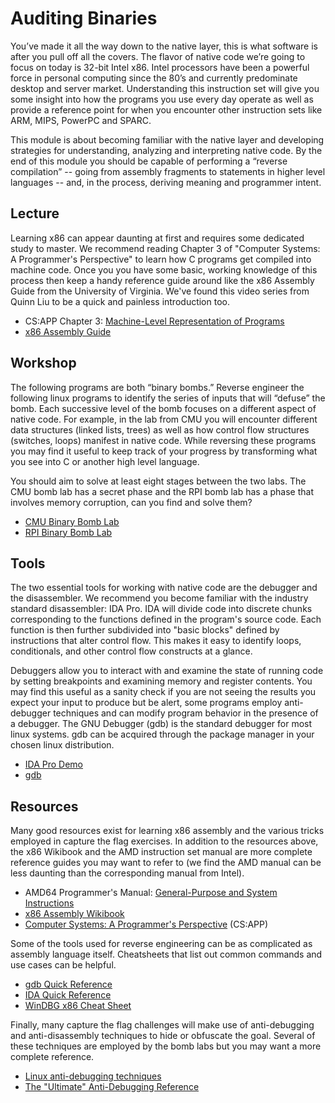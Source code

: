 # Auditing Binaries
You’ve made it all the way down to the native layer, this is what software is after you pull off all the covers. The flavor of native code we’re going to focus on today is 32-bit Intel x86. Intel processors have been a powerful force in personal computing since the 80’s and currently predominate desktop and server market. Understanding this instruction set will give you some insight into how the programs you use every day operate as well as provide a reference point for when you encounter other instruction sets like ARM, MIPS, PowerPC and SPARC.

This module is about becoming familiar with the native layer and developing strategies for understanding, analyzing and interpreting native code. By the end of this module you should be capable of performing a “reverse compilation” -- going from assembly fragments to statements in higher level languages -- and, in the process, deriving meaning and programmer intent.

## Lecture
Learning x86 can appear daunting at first and requires some dedicated study to master. We recommend reading Chapter 3 of "Computer Systems: A Programmer's Perspective" to learn how C programs get compiled into machine code. Once you you have some basic, working knowledge of this process then keep a handy reference guide around like the x86 Assembly Guide from the University of Virginia. We've found this video series from Quinn Liu to be a quick and painless introduction too.

* CS:APP Chapter 3: [Machine-Level Representation of Programs](https://web.archive.org/web/20230320010534/https://gec.di.uminho.pt/DISCIP/MaisAC/CS-APP_Bryant/csapp.preview3.pdf)
* [x86 Assembly Guide](https://www.cs.virginia.edu/~evans/cs216/guides/x86.html)
<!-- TODO fix link * [Introduction to x86 Assembly](https://www.youtube.com/watch?v=qn1_dRjM6F0&list=PLPXsMt57rLthf58PFYE9gOAsuyvs7T5W9) -->

## Workshop
The following programs are both “binary bombs.” Reverse engineer the following linux programs to identify the series of inputs that will “defuse” the bomb. Each successive level of the bomb focuses on a different aspect of native code. For example, in the lab from CMU you will encounter different data structures (linked lists, trees) as well as how control flow structures (switches, loops) manifest in native code. While reversing these programs you may find it useful to keep track of your progress by transforming what you see into C or another high level language.

You should aim to solve at least eight stages between the two labs. The CMU bomb lab has a secret phase and the RPI bomb lab has a phase that involves memory corruption, can you find and solve them?

* [CMU Binary Bomb Lab](https://csapp.cs.cmu.edu/2e/bomb32.tar)
* [RPI Binary Bomb Lab](https://www.cs.rpi.edu/academics/courses/spring10/csci4971/rev2/bomb)

## Tools
The two essential tools for working with native code are the debugger and the disassembler. We recommend you become familiar with the industry standard disassembler: IDA Pro. IDA will divide code into discrete chunks corresponding to the functions defined in the program's source code. Each function is then further subdivided into "basic blocks" defined by instructions that alter control flow. This makes it easy to identify loops, conditionals, and other control flow constructs at a glance.

Debuggers allow you to interact with and examine the state of running code by setting breakpoints and examining memory and register contents. You may find this useful as a sanity check if you are not seeing the results you expect your input to produce but be alert, some programs employ anti-debugger techniques and can modify program behavior in the presence of a debugger. The GNU Debugger (gdb) is the standard debugger for most linux systems. gdb can be acquired through the package manager in your chosen linux distribution.

* [IDA Pro Demo](https://hex-rays.com/download-center/)
* [gdb](https://www.sourceware.org/gdb/)

## Resources
Many good resources exist for learning x86 assembly and the various tricks employed in capture the flag exercises. In addition to the resources above, the x86 Wikibook and the AMD instruction set manual are more complete reference guides you may want to refer to (we find the AMD manual can be less daunting than the corresponding manual from Intel).

* AMD64 Programmer's Manual: [General-Purpose and System Instructions](https://web.archive.org/web/20220218072952/http://amd-dev.wpengine.netdna-cdn.com/wordpress/media/2008/10/24594_APM_v3.pdf)
* [x86 Assembly Wikibook](https://en.wikibooks.org/wiki/X86_Assembly)
* [Computer Systems: A Programmer's Perspective](https://csapp.cs.cmu.edu/) (CS:APP)

Some of the tools used for reverse engineering can be as complicated as assembly language itself. Cheatsheets that list out common commands and use cases can be helpful.

* [gdb Quick Reference](https://web.archive.org/web/20130902060112/http://www.refcards.com/docs/peschr/gdb/gdb-refcard-a4.pdf)
* [IDA Quick Reference](https://www.hex-rays.com/products/ida/support/freefiles/IDA_Pro_Shortcuts.pdf)
* [WinDBG x86 Cheat Sheet](./references/X86_Win32_Reverse_Engineering_Cheat_Sheet.pdf)

Finally, many capture the flag challenges will make use of anti-debugging and anti-disassembly techniques to hide or obfuscate the goal. Several of these techniques are employed by the bomb labs but you may want a more complete reference.

* [Linux anti-debugging techniques](https://web.archive.org/web/20141216013210/http://vxheaven.org/lib/vsc04.html)
* [The "Ultimate" Anti-Debugging Reference](https://web.archive.org/web/20191114080821/http://pferrie.host22.com/papers/antidebug.pdf)

